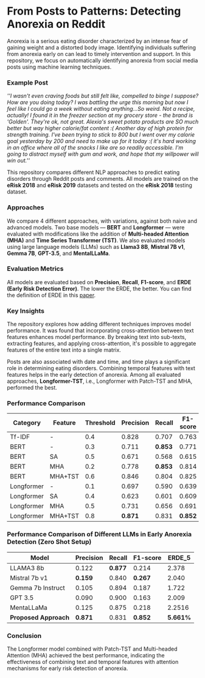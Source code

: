 # From Posts to Patterns: Detecting Anorexia on Reddit

Anorexia is a serious eating disorder characterized by an intense fear of gaining weight and a distorted body image. Identifying individuals suffering from anorexia early on can lead to timely intervention and support. In this repository, we focus on automatically identifying anorexia from social media posts using machine learning techniques.

### Example Post
*''I wasn't even craving foods but still felt like, compelled to binge I suppose? How are you doing today? I was battling the urge this morning but now I feel like I could go a week without eating anything...So weird. Not a recipe, actually! I found it in the freezer section at my grocery store - the brand is 'Golden'. They're ok, not great. Alexia's sweet potato products are SO much better but way higher calorie/fat content :( Another day of high protein for strength training. I've been trying to stick to 800 but I went over my calorie goal yesterday by 200 and need to make up for it today :( it's hard working in an office where all of the snacks I like are so readily accessible. I'm going to distract myself with gum and work, and hope that my willpower will win out.''*

This repository compares different NLP approaches to predict eating disorders through Reddit posts and comments. All models are trained on the **eRisk 2018** and **eRisk 2019** datasets and tested on the **eRisk 2018** testing dataset.

### Approaches

We compare 4 different approaches, with variations, against both naive and advanced models. Two base models — **BERT** and **Longformer** — were evaluated with modifications like the addition of **Multi-headed Attention (MHA)** and **Time Series Transformer (TST)**. We also evaluated models using large language models (LLMs) such as **Llama3 8B**, **Mistral 7B v1**, **Gemma 7B**, **GPT-3.5**, and **MentalLLaMa**.

### Evaluation Metrics
All models are evaluated based on **Precision**, **Recall**, **F1-score**, and **ERDE (Early Risk Detection Error)**. The lower the ERDE, the better. You can find the definition of ERDE in this [paper](https://citius.usc.es/sites/default/files/publicacions_postprints/clef.pdf).

### Key Insights
The repository explores how adding different techniques improves model performance. It was found that incorporating cross-attention between text features enhances model performance. By breaking text into sub-texts, extracting features, and applying cross-attention, it's possible to aggregate features of the entire text into a single matrix.

Posts are also associated with date and time, and time plays a significant role in determining eating disorders. Combining temporal features with text features helps in the early detection of anorexia. Among all evaluated approaches, **Longformer-TST**, i.e., Longformer with Patch-TST and MHA, performed the best.

### Performance Comparison

| **Category**       | **Feature**        | **Threshold** | **Precision** | **Recall**   | **F1-score** | **ERDE_5**    | **ERDE_50**   |
|--------------------|--------------------|---------------|---------------|--------------|--------------|---------------|---------------|
| Tf-IDF             | -                  | 0.4           | 0.828         | 0.707        | 0.763        | 8.72%         | 5.82%         |
| BERT               | -                  | 0.3           | 0.711         | **0.853**    | 0.771        | 6.27%         | 5.31%         |
| BERT               | SA                 | 0.5           | 0.671         | 0.568        | 0.615        | 8.10%         | 5.95%         |
| BERT               | MHA                | 0.2           | 0.778         | **0.853**    | 0.814        | 6.39%         | 5.27%         |
| BERT               | MHA+TST            | 0.6           | 0.846         | 0.804        | 0.825        | 6.34%         | 5.53%         |
| Longformer         | -                  | 0.1           | 0.697         | 0.590        | 0.639        | 7.37%         | 5.48%         |
| Longformer         | SA                 | 0.4           | 0.623         | 0.601        | 0.609        | 7.31%         | 5.19%         |
| Longformer         | MHA                | 0.5           | 0.731         | 0.656        | 0.691        | 6.36%         | 4.53%         |
| Longformer         | MHA+TST            | 0.8           | **0.871**     | 0.831        | **0.852**    | **5.66%**     | **4.05%**     |

### Performance Comparison of Different LLMs in Early Anorexia Detection (Zero Shot Setup)

| **Model**           | **Precision** | **Recall** | **F1-score** | **ERDE_5** |
|---------------------|---------------|------------|--------------|------------|
| LLAMA3 8b           | 0.122         | **0.877**  | 0.214        | 2.378      |
| Mistral 7b v1       | **0.159**     | 0.840      | **0.267**    | 2.040      |
| Gemma 7b Instruct   | 0.105         | 0.894      | 0.187        | 1.722      |
| GPT 3.5             | 0.090         | 0.900      | 0.163        | 2.009      |
| MentaLLaMa          | 0.125         | 0.875      | 0.218        | 2.2516     |
| **Proposed Approach**| **0.871**     | 0.831      | **0.852**    | **5.661%** |


### Conclusion
The Longformer model combined with Patch-TST and Multi-headed Attention (MHA) achieved the best performance, indicating the effectiveness of combining text and temporal features with attention mechanisms for early risk detection of anorexia.

